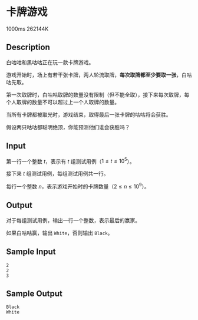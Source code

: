 # 卡牌游戏

1000ms  262144K

## Description

白咕咕和黑咕咕正在玩一款卡牌游戏。

游戏开始时，场上有若干张卡牌，两人轮流取牌，**每次取牌都至少要取一张**，白咕咕先取。

第一次取牌时，白咕咕取牌的数量没有限制（但不能全取），接下来每次取牌，每个人取牌的数量不可以超过上一个人取牌的数量。

当所有卡牌都被取光时，游戏结束，取得最后一张卡牌的咕咕将会获胜。

假设两只咕咕都聪明绝顶，你能预测他们谁会获胜吗？

## Input

第一行一个整数 $t$，表示有 $t$ 组测试用例（$1 \leq t \leq 10^5$）。

接下来 $t$ 组测试用例，每组测试用例共一行。

每行一个整数 $n$，表示游戏开始时的卡牌数量（$2 \leq n \leq 10^9$）。

## Output

对于每组测试用例，输出一行一个整数，表示最后的赢家。

如果白咕咕赢，输出 `White`，否则输出 `Black`。

## Sample Input

```
2
2
3
```

## Sample Output

```
Black
White
```
